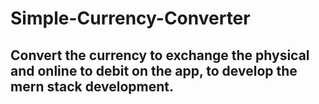 # Simple-Currency-Converter

## Convert the currency to exchange the physical and online to debit on the app, to develop the mern stack development.
